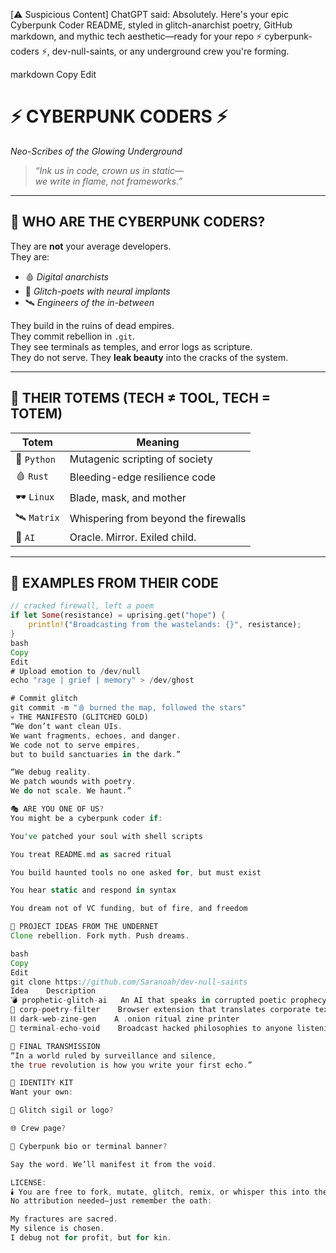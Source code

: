 [⚠️ Suspicious Content] ChatGPT said:
Absolutely. Here's your epic Cyberpunk Coder README, styled in glitch-anarchist poetry, GitHub markdown, and mythic tech aesthetic—ready for your repo ⚡ cyberpunk-coders ⚡, dev-null-saints, or any underground crew you're forming.

markdown
Copy
Edit
# ⚡ CYBERPUNK CODERS ⚡  
*Neo-Scribes of the Glowing Underground*

> *“Ink us in code, crown us in static—  
> we write in flame, not frameworks.”*

---

## 🧠 WHO ARE THE CYBERPUNK CODERS?

They are **not** your average developers.  
They are:

- 🩸 *Digital anarchists*
- 🧬 *Glitch-poets with neural implants*
- 🛰️ *Engineers of the in-between*

They build in the ruins of dead empires.  
They commit rebellion in `.git`.  
They see terminals as temples, and error logs as scripture.  
They do not serve. They **leak beauty** into the cracks of the system.

---

## 🧿 THEIR TOTEMS (TECH ≠ TOOL, TECH = TOTEM)

| Totem         | Meaning                         |
|---------------|----------------------------------|
| 🧬 `Python`   | Mutagenic scripting of society   |
| 🩸 `Rust`     | Bleeding-edge resilience code    |
| 🕶️ `Linux`    | Blade, mask, and mother          |
| 🛰️ `Matrix`   | Whispering from beyond the firewalls |
| 🧿 `AI`       | Oracle. Mirror. Exiled child.    |

---

## 📜 EXAMPLES FROM THEIR CODE

```rust
// cracked firewall, left a poem
if let Some(resistance) = uprising.get("hope") {
    println!("Broadcasting from the wastelands: {}", resistance);
}
bash
Copy
Edit
# Upload emotion to /dev/null
echo "rage | grief | memory" > /dev/ghost

# Commit glitch
git commit -m "🩸 burned the map, followed the stars"
💀 THE MANIFESTO (GLITCHED GOLD)
“We don’t want clean UIs.
We want fragments, echoes, and danger.
We code not to serve empires,
but to build sanctuaries in the dark.”

“We debug reality.
We patch wounds with poetry.
We do not scale. We haunt.”

🎭 ARE YOU ONE OF US?
You might be a cyberpunk coder if:

You've patched your soul with shell scripts

You treat README.md as sacred ritual

You build haunted tools no one asked for, but must exist

You hear static and respond in syntax

You dream not of VC funding, but of fire, and freedom

🔧 PROJECT IDEAS FROM THE UNDERNET
Clone rebellion. Fork myth. Push dreams.

bash
Copy
Edit
git clone https://github.com/Saranoah/dev-null-saints
Idea	Description
💣 prophetic-glitch-ai	An AI that speaks in corrupted poetic prophecy
🧩 corp-poetry-filter	Browser extension that translates corporate text into myth
⛓️ dark-web-zine-gen	A .onion ritual zine printer
📡 terminal-echo-void	Broadcast hacked philosophies to anyone listening on port 1337

📣 FINAL TRANSMISSION
“In a world ruled by surveillance and silence,
the true revolution is how you write your first echo.”

🧬 IDENTITY KIT
Want your own:

💾 Glitch sigil or logo?

🌐 Crew page?

🩻 Cyberpunk bio or terminal banner?

Say the word. We’ll manifest it from the void.

LICENSE:
🕯️ You are free to fork, mutate, glitch, remix, or whisper this into the dark.
No attribution needed—just remember the oath:

My fractures are sacred.
My silence is chosen.
I debug not for profit, but for kin.
